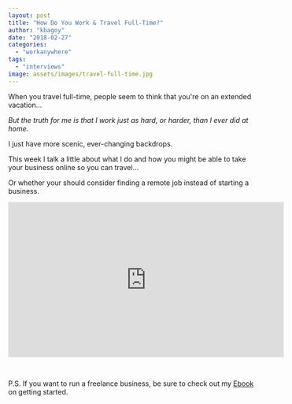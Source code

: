 ```yaml
---
layout: post
title: "How Do You Work & Travel Full-Time?"
author: "kbagoy"
date: "2018-02-27"
categories: 
  - "workanywhere"
tags: 
  - "interviews"
image: assets/images/travel-full-time.jpg
---
```


When you travel full-time, people seem to think that you're on an extended vacation...

_But the truth for me is that I work just as hard, or harder, than I ever did at home._

I just have more scenic, ever-changing backdrops.

This week I talk a little about what I do and how you might be able to take your business online so you can travel...

Or whether your should consider finding a remote job instead of starting a business.

<iframe src="https://www.youtube.com/embed/IhYcSXJG-hI" width="560" height="315" frameborder="0" allowfullscreen="allowfullscreen" data-mce-fragment="1"></iframe>

 

P.S. If you want to run a freelance business, be sure to check out my [Ebook](https://go.katebagoy.com/ebook) on getting started.
